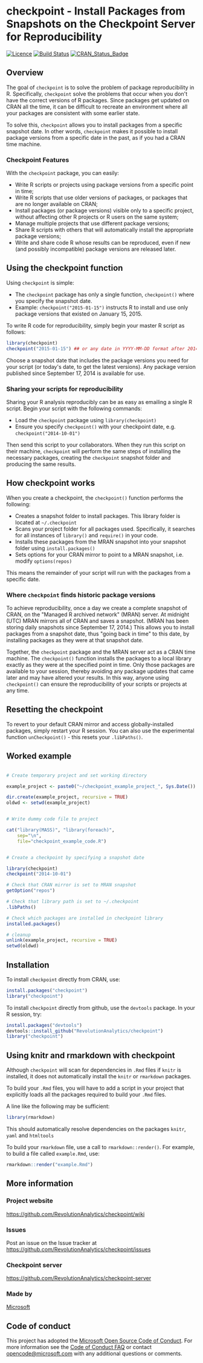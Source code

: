 # checkpoint - Install Packages from Snapshots on the Checkpoint Server for Reproducibility

[![Licence](https://img.shields.io/badge/licence-GPL--2-blue.svg)](https://www.gnu.org/licenses/old-licenses/gpl-2.0.html)
[![Build Status](https://travis-ci.org/RevolutionAnalytics/checkpoint.svg?branch=dev)](https://travis-ci.org/RevolutionAnalytics/checkpoint)
[![CRAN_Status_Badge](https://www.r-pkg.org/badges/version/checkpoint)](https://cran.r-project.org/package=checkpoint)
 

## Overview

The goal of `checkpoint` is to solve the problem of package reproducibility in R. Specifically, `checkpoint` solve the problems that occur when you don't have the correct versions of R packages.  Since packages get updated on CRAN all the time, it can be difficult to recreate an environment where all your packages are consistent with some earlier state.

To solve this, `checkpoint` allows you to install packages from a specific snapshot date.  In other words, `checkpoint` makes it possible to install package versions from a specific date in the past, as if you had a CRAN time machine.


### Checkpoint Features

With the `checkpoint` package, you can easily:

* Write R scripts or projects using package versions from a specific point in time;
* Write R scripts that use older versions of packages, or packages that are no longer available on CRAN;
* Install packages (or package versions) visible only to a specific project, without affecting other R projects or R users on the same system;
* Manage multiple projects that use different package versions;
* Share R scripts with others that will automatically install the appropriate package versions;
* Write and share code R whose results can be reproduced, even if new (and possibly incompatible) package versions are released later.

## Using the checkpoint function

Using `checkpoint` is simple:

- The `checkpoint` package has only a single function, `checkpoint()` where you specify the snapshot date.
- Example: `checkpoint("2015-01-15")` instructs R to install and use only package versions that existed on January 15, 2015.

To write R code for reproducibility, simply begin your master R script as follows:

```R
library(checkpoint)
checkpoint("2015-01-15") ## or any date in YYYY-MM-DD format after 2014-09-17
```

Choose a snapshot date that includes the package versions you need for your script (or today's date, to get the latest versions). Any package version published since September 17, 2014 is available for use.

### Sharing your scripts for reproducibility

Sharing your R analysis reproducibly can be as easy as emailing a single R script. Begin your script with the following commands:


- Load the `checkpoint` package using `library(checkpoint)`
- Ensure you specify `checkpoint()` with your checkpoint date, e.g. `checkpoint("2014-10-01")`

Then send this script to your collaborators.  When they run this script on their machine, `checkpoint` will perform the same steps of installing the necessary packages, creating the `checkpoint` snapshot folder and producing the same results.


## How checkpoint works

When you create a checkpoint, the `checkpoint()` function performs the following:

- Creates a snapshot folder to install packages. This library folder is located at `~/.checkpoint`
- Scans your project folder for all packages used. Specifically, it searches for all instances of `library()` and `require()` in your code.
- Installs these packages from the MRAN snapshot into your snapshot folder using `install.packages()`
- Sets options for your CRAN mirror to point to a MRAN snapshot, i.e. modify `options(repos)`

This means the remainder of your script will run with the packages from a specific date.

### Where `checkpoint` finds historic package versions

To achieve reproducibility, once a day we create a complete snapshot of CRAN, on the "Managed R archived network" (MRAN) server.  At midnight (UTC) MRAN mirrors all of CRAN and saves a snapshot.  (MRAN has been storing daily snapshots since September 17, 2014.) This allows you to install packages from a snapshot date, thus "going back in time" to this date, by installing packages as they were at that snapshot date.


Together, the `checkpoint` package and the MRAN server act as a CRAN time machine. The `checkpoint()` function installs the packages to a local library exactly as they were at the specified point in time. Only those packages are available to your session, thereby avoiding any package updates that came later and may have altered your results. In this way, anyone using `checkpoint()` can ensure the reproducibility of your scripts or projects at any time.


## Resetting the checkpoint

To revert to your default CRAN mirror and access globally-installed packages, simply restart your R session. You can also use the experimental function `unCheckpoint()` - this resets your `.libPaths()`.



## Worked example

```r

# Create temporary project and set working directory

example_project <- paste0("~/checkpoint_example_project_", Sys.Date())

dir.create(example_project, recursive = TRUE)
oldwd <- setwd(example_project)


# Write dummy code file to project

cat("library(MASS)", "library(foreach)",
    sep="\n", 
    file="checkpoint_example_code.R")


# Create a checkpoint by specifying a snapshot date

library(checkpoint)
checkpoint("2014-10-01")

# Check that CRAN mirror is set to MRAN snapshot
getOption("repos")

# Check that library path is set to ~/.checkpoint
.libPaths()

# Check which packages are installed in checkpoint library
installed.packages()

# cleanup
unlink(example_project, recursive = TRUE)
setwd(oldwd)
```



## Installation

To install `checkpoint` directly from CRAN, use:

```r
install.packages("checkpoint")
library("checkpoint")
```

To install `checkpoint` directly from github, use the `devtools` package.  In your R session, try:

```r
install.packages("devtools")
devtools::install_github("RevolutionAnalytics/checkpoint")
library("checkpoint")
```


## Using knitr and rmarkdown with checkpoint

Although `checkpoint` will scan for dependencies in `.Rmd` files if `knitr` is installed, it does not automatically install the `knitr` or `rmarkdown` packages.

To build your `.Rmd` files, you will have to add a script in your project that explicitly loads all the packages required to build your `.Rmd` files.

A line like the following may be sufficient:

```r
library(rmarkdown)
```

This should automatically resolve dependencies on the packages `knitr`, `yaml` and `htmltools`

To build your `rmarkdown` file, use a call to `rmarkdown::render()`.  For example, to build a file called `example.Rmd`, use:

```r
rmarkdown::render("example.Rmd")
```



## More information

### Project website

https://github.com/RevolutionAnalytics/checkpoint/wiki

### Issues

Post an issue on the Issue tracker at https://github.com/RevolutionAnalytics/checkpoint/issues


### Checkpoint server

https://github.com/RevolutionAnalytics/checkpoint-server

### Made by

[Microsoft](https://mran.microsoft.com/)

## Code of conduct

This project has adopted the [Microsoft Open Source Code of Conduct](https://microsoft.github.io/codeofconduct). For more information see the [Code of Conduct FAQ](https://microsoft.github.io/codeofconduct/faq.md) or contact [opencode@microsoft.com](mailto:opencode@microsoft.com) with any additional questions or comments.

